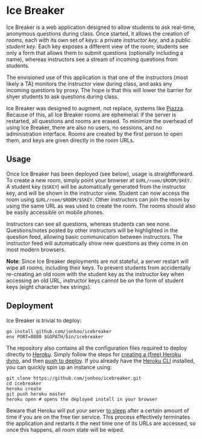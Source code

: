 # Ice Breaker

Ice Breaker is a web application designed to allow students to ask
real-time, anonymous questions during class. Once started, it allows the
creation of *rooms*, each with its own set of keys: a private
*instructor key*, and a public *student key*. Each key exposes a
different view of the room; students see only a form that allows them to
submit questions (optionally including a name), whereas instructors see
a stream of incoming questions from students.

The envisioned use of this application is that one of the instructors
(most likely a TA) monitors the instructor view during class, and asks
any incoming questions by proxy. The hope is that this will lower the
barrier for shyer students to ask questions during class.

Ice Breaker was designed to augment, not replace, systems like <a
href="https://piazza.com">Piazza</a>. Because of this, all Ice Breaker
rooms are ephemeral: if the server is restarted, all questions and rooms
are erased. To minimize the overhead of using Ice Breaker, there are
also no users, no sessions, and no administration interface. Rooms are
created by the first person to open them, and keys are given directly in
the room URLs.

## Usage

Once Ice Breaker has been deployed (see below), usage is
straightforward. To create a new room, simply point your browser at
`$URL/room/$ROOM/$KEY`. A student key (`$SKEY`) will be automatically
generated from the instructor key, and will be shown in the instructor
view. Student can now access the room using `$URL/room/$ROOM/$SKEY`.
Other instructors can join the room by using the same URL as was used to
create the room. The rooms should also be easily accessible on mobile
phones.

Instructors can see all questions, whereas students can see none.
Questions/notes posted by other instructors will be highlighted in the
question feed, allowing basic communication between instructors. The
instructor feed will automatically show new questions as they come in on
most modern browsers.

**Note**: Since Ice Breaker deployments are not stateful, a server
restart will wipe all rooms, including their keys. To prevent students
from accidentally re-creating an old room with the student key as the
instructor key when accessing an old URL, instructor keys cannot be on
the form of student keys (eight character hex strings).

## Deployment

Ice Breaker is trivial to deploy:

```shell
go install github.com/jonhoo/icebreaker
env PORT=8080 $GOPATH/bin/icebreaker
```

The repository also contains all the configuration files required to
deploy directly to [Heroku](https://heroku.com). Simply follow the steps
for [creating a (free) Heroku
dyno](https://devcenter.heroku.com/articles/git#creating-a-heroku-remote),
and then [push to
deploy](https://devcenter.heroku.com/articles/git#deploying-code). If
you already have the [Heroku
CLI](https://devcenter.heroku.com/articles/heroku-command) installed,
you can quickly spin up an instance using:

```shell
git clone https://github.com/jonhoo/icebreaker.git
cd icebreaker
heroku create
git push heroku master
heroku open # opens the deployed install in your browser
```

Beware that Heroku will put your server [to
sleep](https://devcenter.heroku.com/articles/dyno-sleeping#sleeping)
after a certain amount of time if you are on the free tier service. This
process effectively terminates the application and restarts it the next
time one of its URLs are accessed, so once this happens, all room state
will be wiped.
